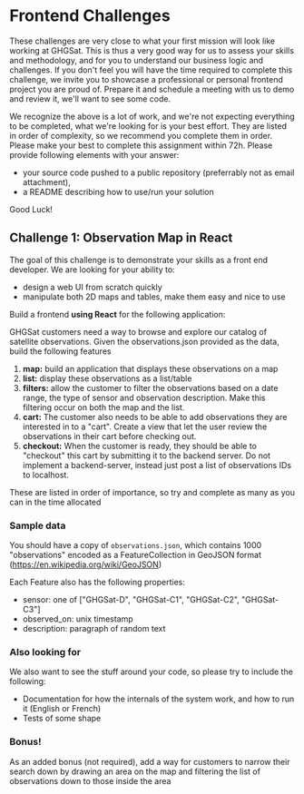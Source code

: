 # Frontend Challenges

These challenges are very close to what your first mission will look like working at GHGSat. This is thus a very good
way for us to assess your skills and methodology, and for you to understand our business logic and challenges.
If you don't feel you will have the time required to complete this challenge, we invite you to showcase a professional or personal frontend project you are proud of.
Prepare it and schedule a meeting with us to demo and review it, we'll want to see some code.

We recognize the above is a lot of work, and we're not expecting everything to be completed, what we're looking for is
your best effort. They are listed in order of complexity, so we recommend you complete them in order.
Please make your best to complete this assignment within 72h. Please provide following elements with your answer:

- your source code pushed to a public repository (preferrably not as email attachment),
- a README describing how to use/run your solution

Good Luck!

## Challenge 1: Observation Map in React

The goal of this challenge is to demonstrate your skills as a front end developer. We are looking for your ability to:

- design a web UI from scratch quickly
- manipulate both 2D maps and tables, make them easy and nice to use

Build a frontend **using React** for the following application:

GHGSat customers need a way to browse and explore our catalog of satellite observations. Given the observations.json provided as the data, build the following features

1.  **map:** build an application that displays these observations on a map
2.  **list:** display these observations as a list/table
3.  **filters:** allow the customer to filter the observations based on a date range, the type of sensor and observation description. Make this filtering occur on both the map and the list.
4.  **cart:** The customer also needs to be able to add observations they are interested in to a "cart". Create a view that let the user review the observations in their cart before checking out.
5.  **checkout:** When the customer is ready, they should be able to "checkout" this cart by submitting it to the backend server. Do not implement a backend-server, instead just post a list of observations IDs to localhost.

These are listed in order of importance, so try and complete as many as you can in the time allocated

### Sample data

You should have a copy of `observations.json`, which contains 1000 "observations" encoded as a
FeatureCollection in GeoJSON format (https://en.wikipedia.org/wiki/GeoJSON)

Each Feature also has the following properties:

- sensor: one of ["GHGSat-D", "GHGSat-C1", "GHGSat-C2", "GHGSat-C3"]
- observed_on: unix timestamp
- description: paragraph of random text

### Also looking for

We also want to see the stuff around your code, so please try to include the following:

- Documentation for how the internals of the system work, and how to run it (English or French)
- Tests of some shape

### Bonus!

As an added bonus (not required), add a way for customers to narrow their search down by
drawing an area on the map and filtering the list of observations down to those inside
the area
